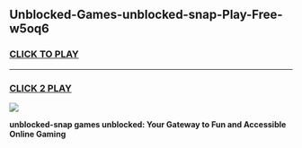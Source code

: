 
## Unblocked-Games-unblocked-snap-Play-Free-w5oq6
<h3>
<a href="https://premium76.site?title=unblocked-snap&ref=23A">CLICK TO PLAY</a></h3>
<hr>

<h3>
<a href="https://premium76.site?title=unblocked-snap&ref=23A">CLICK 2 PLAY</a>
  
</h3>

<a href="https://premium76.site?title=unblocked-snap&ref=23A"><img src="https://clearcache.store/games.png"></a>


**unblocked-snap games unblocked: Your Gateway to Fun and Accessible Online Gaming**
